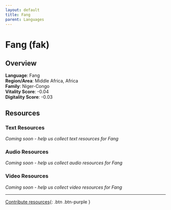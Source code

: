 ```yaml
---
layout: default
title: Fang
parent: Languages
---
```


# Fang (fak)

## Overview

**Language**: Fang  
**Region/Area**: Middle Africa, Africa  
**Family**: Niger-Congo  
**Vitality Score**: -0.04  
**Digitality Score**: -0.03  

## Resources

### Text Resources
*Coming soon - help us collect text resources for Fang*

### Audio Resources
*Coming soon - help us collect audio resources for Fang*

### Video Resources
*Coming soon - help us collect video resources for Fang*

---

[Contribute resources](https://fairtrain.github.io/){: .btn .btn-purple }
